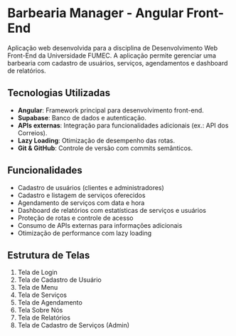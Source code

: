 # Barbearia Manager - Angular Front-End

Aplicação web desenvolvida para a disciplina de Desenvolvimento Web Front-End da Universidade FUMEC. A aplicação permite gerenciar uma barbearia com cadastro de usuários, serviços, agendamentos e dashboard de relatórios.

## Tecnologias Utilizadas

- **Angular**: Framework principal para desenvolvimento front-end.
- **Supabase**: Banco de dados e autenticação.
- **APIs externas**: Integração para funcionalidades adicionais (ex.: API dos Correios).
- **Lazy Loading**: Otimização de desempenho das rotas.
- **Git & GitHub**: Controle de versão com commits semânticos.

## Funcionalidades

- Cadastro de usuários (clientes e administradores)
- Cadastro e listagem de serviços oferecidos
- Agendamento de serviços com data e hora
- Dashboard de relatórios com estatísticas de serviços e usuários
- Proteção de rotas e controle de acesso
- Consumo de APIs externas para informações adicionais
- Otimização de performance com lazy loading

## Estrutura de Telas

1. Tela de Login
2. Tela de Cadastro de Usuário
3. Tela de Menu
4. Tela de Serviços
5. Tela de Agendamento
6. Tela Sobre Nós
7. Tela de Relatórios
8. Tela de Cadastro de Serviços (Admin)
